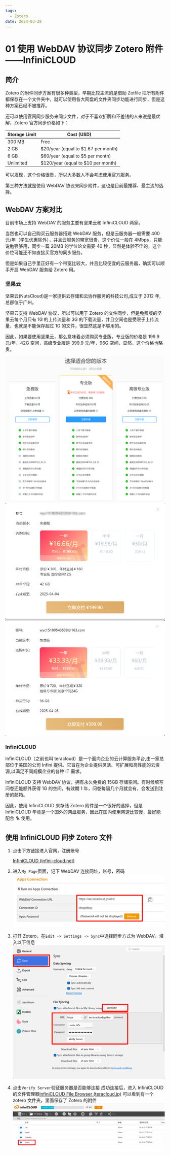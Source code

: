 ```yaml
---
tags:
  - Zotero
date: 2024-03-28
---
```


# 01 使用 WebDAV 协议同步 Zotero 附件——InfiniCLOUD

## 简介

Zotero 的附件同步方案有很多种类型，早期比较主流的是借助 Zotfile 把所有附件都保存在一个文件夹中，就可以使用各大网盘的文件夹同步功能进行同步，但是这种方案已经不被推荐。

还可以使用官网同步服务来同步文件，对于不喜欢折腾和不差钱的人来说是最优解，Zotero 官方同步价格如下：

| Storage Limit | Cost (USD)                          |
| ------------- | ----------------------------------- |
| 300 MB        | Free                                |
| 2 GB          | $20/year (equal to $1.67 per month) |
| 6 GB          | $60/year (equal to $5 per month)    |
| Unlimited     | $120/year (equal to $10 per month)  |

可以发现，这个价格很贵，所以大多数人不会考虑使用官方服务。

第三种方法就是使用 WebDAV 协议来同步附件，这也是目前最推荐、最主流的选择。

## WebDAV 方案对比

目前市场上支持 WebDAV 的服务主要有坚果云和 InfiniCLOUD 两家。

当然也可以自己购买云服务器搭建 WebDAV 服务，但是云服务器一般需要 400 元/年（学生优惠除外），并且云服务的带宽很贵，这个价位一般在 4Mbps，只能说勉强够用，同步一篇 20MB 的学位论文需要 40 秒，显然是体验不佳的，这个价位可能还不如直接买官方的同步服务。

但是如果自己手里正好有一个带宽比较大，并且比较便宜的云服务器，确实可以顺手开启 WebDAV 服务给 Zotero 用。

### 坚果云

坚果云(NutsCloud)是一家提供云存储和云协作服务的科技公司,成立于 2012 年,总部位于广州。

坚果云支持 WebDAV 协议，所以可以用于 Zotero 的文件同步，但是免费版的坚果云每个月只有 1G 的上传流量和 3G 的下载流量，并且空间也是受限于上传流量，也就是不能保存超过 1G 的文件，很显然这是不够用的。

因此，如果要使用坚果云，那么意味着必须购买专业版，专业版的价格是 199.9 元/年，42G 空间，高级专业版是 399.9 元/年，96G 空间，显然，这个价格也略贵。

![](Pasted%20image%2020240328203708.png)
![](Pasted%20image%2020240328211256.png)
![](Pasted%20image%2020240329144158.png)

### InfiniCLOUD

InfiniCLOUD（之前也叫 teracloud）是一个面向企业的云计算服务平台,由一家总部位于美国的公司 Infini 提供。它旨在为企业提供灵活、可扩展和高性能的云资源,以满足不同规模企业的各种 IT 需求。

InfiniCLOUD 支持 WebDAV 协议，拥有永久免费的 15GB 存储空间。有时候填写问卷还能额外获得 1G 的空间，有效期 1 年，问卷每隔几个月就会有，会发送到注册的邮箱。

因此，使用 InfiniCLOUD 来存储 Zotero 附件是一个很好的选择，但是 InfiniCLOUD 毕竟是一个国外的网盘服务，因此在国内使用网速比较慢，最好能配合 🪜 使用。

## 使用 InfiniCLOUD 同步 Zotero 文件

1. 点击下方链接进入官网，注册账号

   [InfiniCLOUD (infini-cloud.net)](https://infini-cloud.net/en/)

2. 进入`My Page`页面，记下 WebDAV 连接网址，账号，密码
   ![](Pasted%20image%2020240328212035.png)
3. 打开 Zotero，在`Edit -> Settings -> Sync`中选择同步方式为 WebDAV，填入以下信息
   ![](Pasted%20image%2020240328204620.png)
4. 点击`Verify Server`验证服务器是否能够连接
   成功连接后，进入 InfiniCLOUD 的文件管理器[InfiniCLOUD File Browser (teracloud.jp)](https://ise.teracloud.jp/browser/)
   可以看到有一个 zotero 文件夹，里面保存了 Zotero 的附件
   ![](Pasted%20image%2020240328211930.png)
